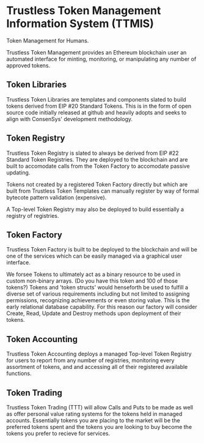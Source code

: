 # Trustless Token Management Information System (TTMIS)

Token Management for Humans. 

Trustless Token Management provides an Ethereum blockchain user an automated interface for minting, monitoring, or manipulating any number of approved tokens. 

## Token Libraries

Trustless Token Libraries are templates and components slated to build tokens derived from EIP #20 Standard Tokens. This is in the form of open source code initially released at github and heavily adopts and seeks to align with ConsenSys' development methodology.

## Token Registry

Trustless Token Registry is slated to always be derived from EIP #22 Standard Token Registries. They are deployed to the blockchain and are built to accomodate calls from the Token Factory to accomodate passive updating. 

Tokens not created by a registered Token Factory directly but which are built from Trustless Token Templates can manually register by way of formal bytecote pattern validation (expensive).

A Top-level Token Registry may also be deployed to build essentially a registry of registries.

## Token Factory

Trustless Token Factory is built to be deployed to the blockchain and will be one of the services which can be easily managed via a graphical user interface. 

We forsee Tokens to ultimately act as a binary resource to be used in custom non-binary arrays. (Do you have this token and 100 of those tokens?) Tokens and 'token structs' would henseforth be used to fulfill a diverse set of various requirements including but not limited to assigning permissions, recognizing achievements or even storing value. This is the early relational database capability. For this reason our factory will consider Create, Read, Update and Destroy methods upon deployment of their tokens.  

## Token Accounting

Trustless Token Accounting deploys a managed Top-level Token Registry for users to report from any number of registries, monitoring every assortment of tokens, and and accessing all of their registered available functions. 

## Token Trading

Trustless Token Trading (TTT) will allow Calls and Puts to be made as well as offer personal value rating systems for the tokens held in managed accounts. Essentially tokens you are placing to the market will be the preferred tokens spent and the tokens you are looking to buy become the tokens you prefer to recieve for services. 
